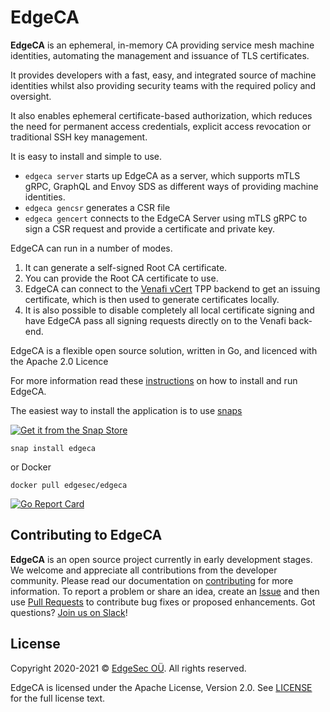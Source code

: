 # EdgeCA
**EdgeCA** is an ephemeral, in-memory CA providing service mesh machine identities, automating the management and issuance of TLS certificates.

It provides developers with a fast, easy, and integrated source of machine identities whilst also providing security teams with the required policy and oversight.  

It also enables ephemeral certificate-based authorization, which reduces the need for permanent access credentials, explicit access revocation or traditional SSH key management. 

It is easy to install and simple to use.

- `edgeca server` starts up EdgeCA as a server, which supports mTLS gRPC, GraphQL and Envoy SDS as different ways of providing machine identities.
- `edgeca gencsr` generates a CSR file
- `edgeca gencert` connects to the EdgeCA Server using mTLS gRPC to sign a CSR request and provide a certificate and private key.

EdgeCA can run in a number of modes. 
1. It can generate a self-signed Root CA certificate.
2. You can provide the Root CA certificate to use. 
3. EdgeCA can connect to the [Venafi vCert](https://github.com/Venafi/vcert) TPP backend to get an issuing certificate, which is then used to generate certificates locally. 
4. It is also possible to disable completely all local certificate signing and have EdgeCA pass all signing requests directly on to the Venafi back-end.

EdgeCA is a flexible open source solution, written in Go, and licenced with the Apache 2.0 Licence

For more information read these [instructions](docs) on how to install and run EdgeCA. 

The easiest way to install the application is to use [snaps](./snap)

[![Get it from the Snap Store](https://snapcraft.io/static/images/badges/en/snap-store-white.svg)](https://snapcraft.io/edgeca)

```
snap install edgeca
```

or Docker

```
docker pull edgesec/edgeca
```





[![Go Report Card](https://goreportcard.com/badge/github.com/edgesec-org/edgeca)](https://goreportcard.com/report/github.com/edgesec-org/edgeca)

## Contributing to EdgeCA
**EdgeCA** is an open source project currently in early development stages. We welcome and appreciate all contributions from the developer community.
Please read our documentation on [contributing](https://github.com/edgesec-org/edgeca/blob/main/CONTRIBUTING.md) for more information. To report a problem or share an idea, create an [Issue](https://github.com/edgesec-org/edgeca/issues) and then use [Pull Requests](https://github.com/edgesec-org/edgeca/pulls) to contribute bug fixes or proposed enhancements. Got questions? [Join us on Slack](https://join.slack.com/t/edgesec/signup)!

## License
Copyright 2020-2021 © [EdgeSec OÜ](https://edgesec.org). All rights reserved.

EdgeCA is licensed under the Apache License, Version 2.0. See [LICENSE](https://github.com/edgesec-org/edgeca/blob/main/LICENSE) for the full license text.
